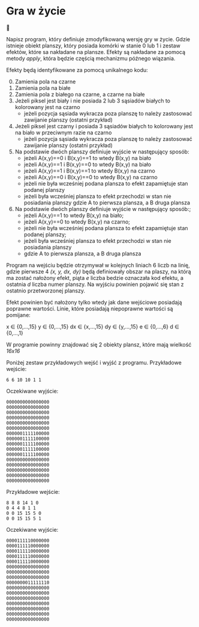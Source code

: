 # Gra w życie

:baby: 

Napisz program, który definiuje zmodyfikowaną wersję gry w życie. Gdzie istnieje obiekt planszy, który posiada komórki w stanie 0 lub 1 i zestaw efektów, które sa nakładane na plansze. Efekty są nakładane za pomocą metody _apply_, która będzie częścią mechanizmu późnego wiązania.

Efekty będą identyfikowane za pomocą unikalnego kodu:

0. Zamienia pola na czarne
1. Zamienia pola na białe
2. Zamienia pola z białego na czarne, a czarne na białe
3. Jeżeli piksel jest biały i nie posiada 2 lub 3 sąsiadów białych to kolorowany jest na czarno
   - jeżeli pozycja sąsiada wykracza poza planszę to należy zastosować zawijanie planszy (ostatni przykład)
4. Jeżeli piksel jest czarny i posiada 3 sąsiadów białych to kolorowany jest na biało w przeciwnym razie na czarno
   - jeżeli pozycja sąsiada wykracza poza planszę to należy zastosować zawijanie planszy (ostatni przykład)
5. Na podstawie dwóch planszy definiuje wyjście w następujący sposób:
   - jeżeli A(x,y)==0 i B(x,y)==1 to wtedy B(x,y) na biało
   - jeżeli A(x,y)==1 i B(x,y)==0 to wtedy B(x,y) na biało
   - jeżeli A(x,y)==1 i B(x,y)==1 to wtedy B(x,y) na czarno
   - jeżeli A(x,y)==0 i B(x,y)==0 to wtedy B(x,y) na czarno
   - jeżeli nie była wcześniej podana plansza to efekt zapamiętuje stan podanej planszy
   - jeżeli była wcześniej plansza to efekt przechodzi w stan nie posiadania planszy gdzie A to pierwsza plansza, a B druga plansza
5. Na podstawie dwóch planszy definiuje wyjście w następujący sposób:;
   - jeżeli A(x,y)==1 to wtedy B(x,y) na biało;
   - jeżeli A(x,y)==0 to wtedy B(x,y) na czarno;
   - jeżeli nie była wcześniej podana plansza to efekt zapamiętuje stan podanej planszy;
   - jeżeli była wcześniej plansza to efekt przechodzi w stan nie posiadania planszy
   - gdzie A to pierwsza plansza, a B druga plansza

Program na wejściu będzie otrzymywał w kolejnych liniach 6 liczb na linię, gdzie pierwsze 4 _(x, y, dx, dy)_ będą definiowały obszar na plaszy, na którą ma zostać nałożony efekt, piąta _e_ liczba bedzie oznaczała kod efektu, a ostatnia _d_ liczba numer planszy. Na wyjściu powinien pojawić się stan z ostatnio przetworzonej planszy.

Efekt powinien być nałożony tylko wtedy jak dane wejściowe posiadają poprawne wartości. Linie, które posiadają niepoprawne wartości są pomijane:

x ∈ {0,…,15}
y ∈ {0,…,15}
dx ∈ {x,…,15}
dy ∈ {y,…,15}
e ∈ {0,…,6}
d ∈ {0,…,1}

W programie powinny znajdować się 2 obiekty plansz, które mają wielkość _16x16_

Poniżej zestaw przykładowych wejść i wyjść z programu. Przykładowe wejście:
```
6 6 10 10 1 1
```

Oczekiwane wyjście:
```
0000000000000000
0000000000000000
0000000000000000
0000000000000000
0000000000000000
0000000000000000
0000001111100000
0000001111100000
0000001111100000
0000001111100000
0000001111100000
0000000000000000
0000000000000000
0000000000000000
0000000000000000
0000000000000000
```

Przykładowe wejście:
```
8 8 8 14 1 0
0 4 4 8 1 1
0 0 15 15 5 0
0 0 15 15 5 1
```

Oczekiwane wyjście:
```
0000111110000000
0000111110000000
0000111110000000
0000111110000000
0000111110000000
0000000000000000
0000000000000000
0000000000000000
0000000011111110
0000000000000000
0000000000000000
0000000000000000
0000000000000000
0000000000000000
0000000000000000
0000000000000000
```

